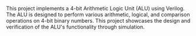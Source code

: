 This project implements a 4-bit Arithmetic Logic Unit (ALU) using Verilog. The ALU is designed to perform various arithmetic, logical, and comparison operations on 4-bit binary numbers. This project showcases the design and verification of the ALU's functionality through simulation.

